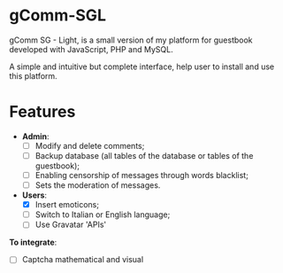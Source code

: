 gComm-SGL
================

gComm SG - Light, is a small version of my platform for guestbook developed with JavaScript, PHP and MySQL.

A simple and intuitive but complete interface, help user to install and use this platform.

Features
===============

-	**Admin**:
	- [ ] Modify and delete comments;
	- [ ] Backup database (all tables of the database or tables of the guestbook);
	-	[ ]	Enabling censorship of messages through words blacklist;
	-	[ ]	Sets the moderation of messages.

-	**Users**:
	- [x] Insert emoticons;
	- [ ] Switch to Italian or English language;
	- [ ] Use Gravatar 'APIs'

**To integrate**:
- [ ] Captcha mathematical and visual